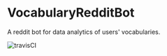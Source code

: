 # VocabularyRedditBot
A reddit bot for data analytics of users' vocabularies.

![travisCI](https://travis-ci.org/alexander74craig/VocabularyRedditBot.svg?branch=master)
